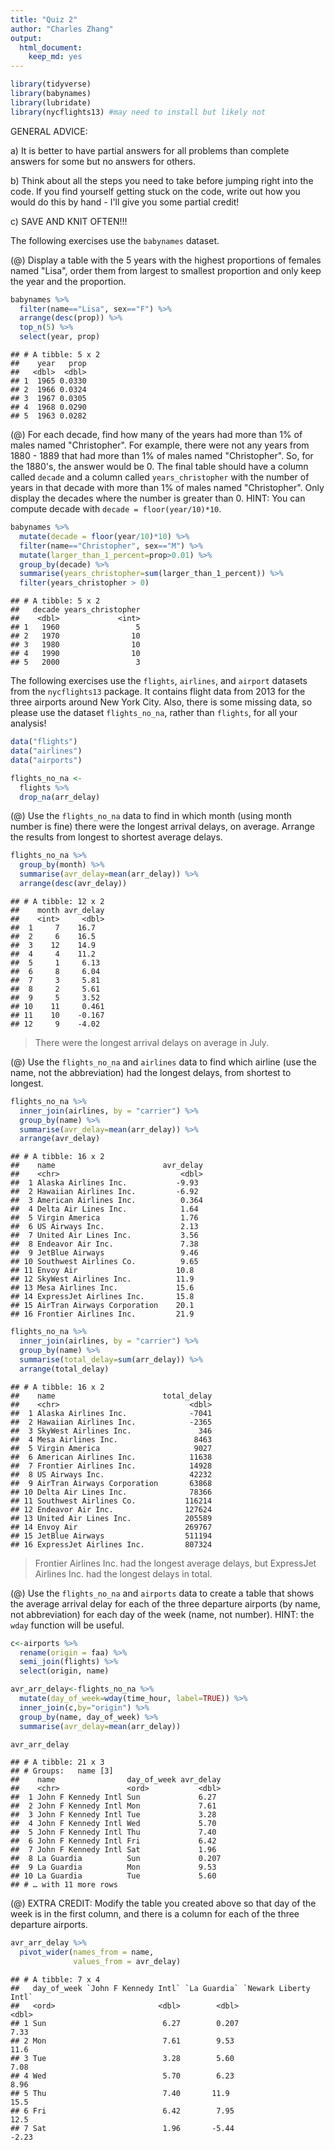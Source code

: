 ```yaml
---
title: "Quiz 2"
author: "Charles Zhang"
output: 
  html_document:
    keep_md: yes
---
```





```r
library(tidyverse)
library(babynames)
library(lubridate)
library(nycflights13) #may need to install but likely not
```

GENERAL ADVICE: 

a) It is better to have partial answers for all problems than complete answers for some but no answers for others.  

b) Think about all the steps you need to take before jumping right into the code. If you find yourself getting stuck on the code, write out how you would do this by hand - I'll give you some partial credit!  

c) SAVE AND KNIT OFTEN!!!

The following exercises use the `babynames` dataset. 

(@) Display a table with the 5 years with the highest proportions of females named "Lisa", order them from largest to smallest proportion and only keep the year and the proportion.


```r
babynames %>% 
  filter(name=="Lisa", sex=="F") %>% 
  arrange(desc(prop)) %>% 
  top_n(5) %>% 
  select(year, prop)
```

```
## # A tibble: 5 x 2
##    year   prop
##   <dbl>  <dbl>
## 1  1965 0.0330
## 2  1966 0.0324
## 3  1967 0.0305
## 4  1968 0.0290
## 5  1963 0.0282
```

(@) For each decade, find how many of the years had more than 1\% of males named "Christopher". For example, there were not any years from 1880 - 1889 that had more than 1\% of males named "Christopher". So, for the 1880's, the answer would be 0. The final table should have a column called `decade` and a column called `years_christopher` with the number of years in that decade with more than 1\% of males named "Christopher". Only display the decades where the number is greater than 0. HINT: You can compute decade with `decade = floor(year/10)*10`.


```r
babynames %>% 
  mutate(decade = floor(year/10)*10) %>%
  filter(name=="Christopher", sex=="M") %>% 
  mutate(larger_than_1_percent=prop>0.01) %>% 
  group_by(decade) %>% 
  summarise(years_christopher=sum(larger_than_1_percent)) %>% 
  filter(years_christopher > 0)
```

```
## # A tibble: 5 x 2
##   decade years_christopher
##    <dbl>             <int>
## 1   1960                 5
## 2   1970                10
## 3   1980                10
## 4   1990                10
## 5   2000                 3
```

The following exercises use the `flights`, `airlines`, and `airport` datasets from the `nycflights13` package. It contains flight data from 2013 for the three airports around New York City. Also, there is some missing data, so please use the dataset `flights_no_na`, rather than `flights`, for all your analysis!


```r
data("flights")
data("airlines")
data("airports")
```


```r
flights_no_na <-
  flights %>% 
  drop_na(arr_delay)
```


(@) Use the `flights_no_na` data to find in which month (using month number is fine) there were the longest arrival delays, on average. Arrange the results from longest to shortest average delays.


```r
flights_no_na %>% 
  group_by(month) %>% 
  summarise(avr_delay=mean(arr_delay)) %>% 
  arrange(desc(avr_delay))
```

```
## # A tibble: 12 x 2
##    month avr_delay
##    <int>     <dbl>
##  1     7    16.7  
##  2     6    16.5  
##  3    12    14.9  
##  4     4    11.2  
##  5     1     6.13 
##  6     8     6.04 
##  7     3     5.81 
##  8     2     5.61 
##  9     5     3.52 
## 10    11     0.461
## 11    10    -0.167
## 12     9    -4.02
```
> There were the longest arrival delays on average in July. 

(@) Use the `flights_no_na` and `airlines` data to find which airline (use the name, not the abbreviation) had the longest delays, from shortest to longest.


```r
flights_no_na %>% 
  inner_join(airlines, by = "carrier") %>% 
  group_by(name) %>% 
  summarise(avr_delay=mean(arr_delay)) %>% 
  arrange(avr_delay) 
```

```
## # A tibble: 16 x 2
##    name                        avr_delay
##    <chr>                           <dbl>
##  1 Alaska Airlines Inc.           -9.93 
##  2 Hawaiian Airlines Inc.         -6.92 
##  3 American Airlines Inc.          0.364
##  4 Delta Air Lines Inc.            1.64 
##  5 Virgin America                  1.76 
##  6 US Airways Inc.                 2.13 
##  7 United Air Lines Inc.           3.56 
##  8 Endeavor Air Inc.               7.38 
##  9 JetBlue Airways                 9.46 
## 10 Southwest Airlines Co.          9.65 
## 11 Envoy Air                      10.8  
## 12 SkyWest Airlines Inc.          11.9  
## 13 Mesa Airlines Inc.             15.6  
## 14 ExpressJet Airlines Inc.       15.8  
## 15 AirTran Airways Corporation    20.1  
## 16 Frontier Airlines Inc.         21.9
```

```r
flights_no_na %>% 
  inner_join(airlines, by = "carrier") %>% 
  group_by(name) %>% 
  summarise(total_delay=sum(arr_delay)) %>% 
  arrange(total_delay) 
```

```
## # A tibble: 16 x 2
##    name                        total_delay
##    <chr>                             <dbl>
##  1 Alaska Airlines Inc.              -7041
##  2 Hawaiian Airlines Inc.            -2365
##  3 SkyWest Airlines Inc.               346
##  4 Mesa Airlines Inc.                 8463
##  5 Virgin America                     9027
##  6 American Airlines Inc.            11638
##  7 Frontier Airlines Inc.            14928
##  8 US Airways Inc.                   42232
##  9 AirTran Airways Corporation       63868
## 10 Delta Air Lines Inc.              78366
## 11 Southwest Airlines Co.           116214
## 12 Endeavor Air Inc.                127624
## 13 United Air Lines Inc.            205589
## 14 Envoy Air                        269767
## 15 JetBlue Airways                  511194
## 16 ExpressJet Airlines Inc.         807324
```
> Frontier Airlines Inc. had the longest average delays, but ExpressJet Airlines Inc. had the longest delays in total.

(@) Use the `flights_no_na` and `airports` data to create a table that shows the average arrival delay for each of the three departure airports (by name, not abbreviation) for each day of the week (name, not number). HINT: the `wday` function will be useful.


```r
c<-airports %>% 
  rename(origin = faa) %>% 
  semi_join(flights) %>% 
  select(origin, name)

avr_arr_delay<-flights_no_na %>% 
  mutate(day_of_week=wday(time_hour, label=TRUE)) %>% 
  inner_join(c,by="origin") %>% 
  group_by(name, day_of_week) %>% 
  summarise(avr_delay=mean(arr_delay)) 

avr_arr_delay
```

```
## # A tibble: 21 x 3
## # Groups:   name [3]
##    name                day_of_week avr_delay
##    <chr>               <ord>           <dbl>
##  1 John F Kennedy Intl Sun             6.27 
##  2 John F Kennedy Intl Mon             7.61 
##  3 John F Kennedy Intl Tue             3.28 
##  4 John F Kennedy Intl Wed             5.70 
##  5 John F Kennedy Intl Thu             7.40 
##  6 John F Kennedy Intl Fri             6.42 
##  7 John F Kennedy Intl Sat             1.96 
##  8 La Guardia          Sun             0.207
##  9 La Guardia          Mon             9.53 
## 10 La Guardia          Tue             5.60 
## # … with 11 more rows
```

(@) EXTRA CREDIT: Modify the table you created above so that day of the week is in the first column, and there is a column for each of the three departure airports.


```r
avr_arr_delay %>% 
  pivot_wider(names_from = name, 
              values_from = avr_delay) 
```

```
## # A tibble: 7 x 4
##   day_of_week `John F Kennedy Intl` `La Guardia` `Newark Liberty Intl`
##   <ord>                       <dbl>        <dbl>                 <dbl>
## 1 Sun                          6.27        0.207                  7.33
## 2 Mon                          7.61        9.53                  11.6 
## 3 Tue                          3.28        5.60                   7.08
## 4 Wed                          5.70        6.23                   8.96
## 5 Thu                          7.40       11.9                   15.5 
## 6 Fri                          6.42        7.95                  12.5 
## 7 Sat                          1.96       -5.44                  -2.23
```
